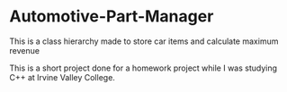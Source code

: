 # Automotive-Part-Manager

This is a class hierarchy made to store car items and calculate maximum revenue

This is a short project done for a homework project while I was studying C++ at Irvine Valley College. 
